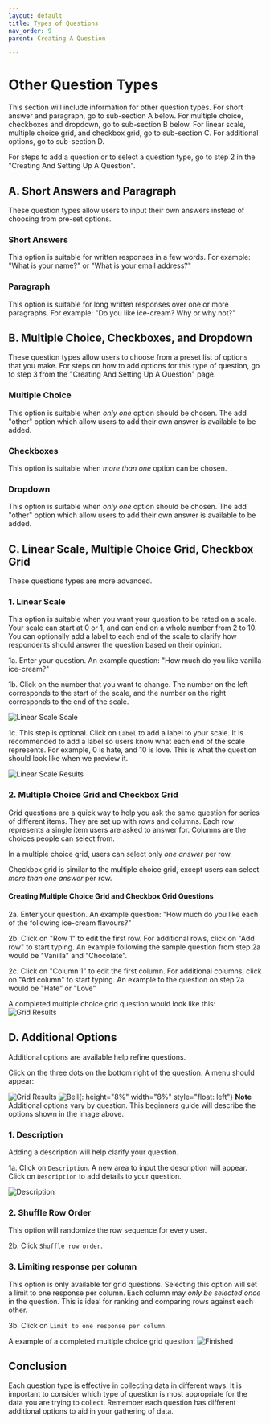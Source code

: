 ```yaml
---
layout: default
title: Types of Questions
nav_order: 9
parent: Creating A Question

---
```


# Other Question Types

  This section will include information for other question types. For short answer and paragraph, go to sub-section A below. For multiple choice, checkboxes and dropdown, go to sub-section B below. For linear scale, multiple choice grid, and checkbox grid, go to sub-section C. For additional options, go to sub-section D.

  For steps to add a question or to select a question type, go to step 2 in the "Creating And Setting Up A Question".

## A. Short Answers and Paragraph

  These question types allow users to input their own answers instead of choosing from pre-set options.

### Short Answers

  This option is suitable for written responses in a few words. For example: "What is your name?" or "What is your email address?"

### Paragraph

  This option is suitable for long written responses over one or more paragraphs. For example: "Do you like ice-cream? Why or why not?"

## B. Multiple Choice, Checkboxes, and Dropdown

  These question types allow users to choose from a preset list of options that you make. For steps on how to add options for this type of question, go to step 3 from the "Creating And Setting Up A Question" page.

### Multiple Choice

  This option is suitable when _only one_ option should be chosen. The add "other" option which allow users to add their own answer is available to be added.

### Checkboxes

  This option is suitable when _more than one_ option can be chosen.

### Dropdown

  This option is suitable when _only one_ option should be chosen. The add "other" option which allow users to add their own answer is available to be added.

## C. Linear Scale, Multiple Choice Grid, Checkbox Grid

  These questions types are more advanced.

### 1. Linear Scale

  This option is suitable when you want your question to be rated on a scale. Your scale can start at 0 or 1, and can end on a whole number from 2 to 10. You can optionally add a label to each end of the scale to clarify how respondents should answer the question based on their opinion.

  1a. Enter your question. An example question: "How much do you like vanilla ice-cream?"

  1b. Click on the number that you want to change. The number on the left corresponds to the start of the scale, and the number on the right corresponds to the end of the scale.

  ![Linear Scale Scale](./images/questions/1_linearScale.gif)

  1c. This step is optional. Click on `Label` to add a label to your scale. It is recommended to add a label so users know what each end of the scale represents. For example, 0 is hate, and 10 is love. This is what the question should look like when we preview it.

  ![Linear Scale Results](./images/questions/1_linearResults.png)

### 2. Multiple Choice Grid and Checkbox Grid

  Grid questions are a quick way to help you ask the same question for series of different items. They are set up with rows and columns. Each row represents a single item users are asked to answer for. Columns are the choices people can select from.

  In a multiple choice grid, users can select only _one answer_ per row.

  Checkbox grid is similar to the multiple choice grid, except users can select _more than one answer_ per row.

#### Creating Multiple Choice Grid and Checkbox Grid Questions
  
  2a. Enter your question. An example question: "How much do you like each of the following ice-cream flavours?"

  2b. Click on "Row 1" to edit the first row. For additional rows, click on "Add row" to start typing. An example following the sample question from step 2a would be "Vanilla" and "Chocolate".

  2c. Click on "Column 1" to edit the first column. For additional columns, click on "Add column" to start typing. An example to the question on step 2a would be "Hate" or "Love"
  
  A completed multiple choice grid question would look like this:
  ![Grid Results](./images/questions/2_gridResults.png)

## D. Additional Options

  Additional options are available help refine questions. 
  
  Click on the three dots on the bottom right of the question.
  A menu should appear:
  
  ![Grid Results](./images/questions/2_advanced.png)
  ![Bell](https://github.com/kevtrng/Google-Forms-Guide/blob/gh-pages/docs/images/icons/bell.png?raw=true){: height="8%" width="8%" style="float: left"}
  **Note** Additional options vary by question. This beginners guide will describe the options shown in the image above.

### 1. Description

  Adding a description will help clarify your question.

  1a. Click on `Description`. A new area to input the description will appear. Click on `Description` to add details to your question.

  ![Description](./images/questions/2_description.gif)
  

### 2. Shuffle Row Order

  This option will randomize the row sequence for every user.

  2b. Click `Shuffle row order`.

### 3. Limiting response per column

  This option is only available for grid questions. Selecting this option will set a limit to one response per column. Each column may _only be selected once_ in the question. This is ideal for ranking and comparing rows against each other.

  3b. Click on `Limit to one response per column`.

  A example of a completed multiple choice grid question:
  ![Finished](https://github.com/kevtrng/Google-Forms-Guide/blob/gh-pages/docs/images/questions/2_finished.png?raw=true)

## Conclusion

  Each question type is effective in collecting data in different ways. It is important to consider which type of question is most appropriate for the data you are trying to collect. Remember each question has different additional options to aid in your gathering of data.